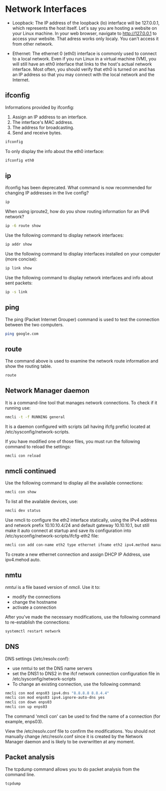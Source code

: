 <h1>Network Interfaces </h1>

* Loopback: The IP address of the loopback (lo) interface will be 127.0.0.1, which represents the host itself. Let's say you are hosting a website on your Linux machine. In your web browser, navigate to http://127.0.0.1 to access your website. That adress works only localy. You can't access it from other network.

* Ethernet: The ethernet 0 (eth0) interface is commonly used to connect to a local network. Even if you run Linux in a virtual machine (VM), you will still have an eth0 interface that links to the host's actual network interface. Most often, you should verify that eth0 is turned on and has an IP address so that you may connect with the local network and the Internet.
 
<h2>ifconfig</h2>

Informations provided by ifconfig:

1. Assign an IP address to an interface.
2. The interface's MAC address.
3. The address for broadcasting.
4. Send and receive bytes.

```bash
ifconfig
```

To only display the info about the eth0 interface:

```bash
ifconfig eth0
```

<h2>ip</h2>

ifconfig has been deprecated. What command is now recommended for changing IP addresses in the live config?

```bash
ip
```
 
When using iproute2, how do you show routing information for an IPv6 network?
 
```bash
ip -6 route show
```

Use the following command to display network interfaces:

 ```bash
ip addr show
```

Use the following command to display  interfaces installed on your computer (more concise):

 ```bash
ip link show
```

Use the following command to display network interfaces and info about sent packets:

 ```bash
ip -s link
```

<h2>ping</h2>

The ping (Packet Internet Grouper) command is used to test the connection between the two computers.

```bash
ping google.com
```

<h2>route</h2>
The command above is used to examine the network route information and show the routing table.

```bash
route
```

<h2>Network Manager daemon</h2>

It is a command-line tool that manages network connections. To check if it running use:

```bash
nmcli -t -f RUNNING general
```

It is a daemon configured with scripts (all having ifcfg prefix) located at /etc/sysconfig/network-scripts.

If you have modified one of those files, you must run the following command to reload the settings:

```bash
nmcli con reload
```

<h2>nmcli continued</h2>

Use the following command to display all the available connections:

```bash
nmcli con show
```

To list all the available devices, use:

```bash
nmcli dev status
```

Use nmcli to configure the eth2 interface statically, using the IPv4 address and network prefix 10.10.10.4/24 and default gateway 10.10.10.1, but still make it auto connect at startup and save its configuration into /etc/sysconfig/network-scripts/ifcfg-eth2 file:

```bash
nmcli con add con-name eth2 type ethernet ifname eth2 ipv4.method manual ipv4.address 10.10.10.4/24 ipv4.gateway 10.10.10.1
```

To create a new ethernet connection and assign DHCP IP Address, use ipv4.mehod auto.

<h2>nmtu</h2>
<i>nmtui</i> is a file based version of <i>nmcli</i>. Use it to:

* modify the connections
* change the hostname
* activate a connection

After you've made the necessary modifications, use the following command to re-establish the connections:

```bash
systemctl restart network
```

<h2>DNS</h2>

DNS settings (/etc/resolv.conf):

* use nmtui to set the DNS name servers
* set the DNS1 to DNS2 in the ifcf network connection configuration file in /etc/sysconfig/network-scripts
* To change an existing connection, use the following command:

```bash
nmcli con mod enps03 ipv4.dns "8.8.8.8 8.8.4.4"
nmcli con mod enps03 ipv4.ignore-auto-dns yes
nmcli con down enps03
nmcli con up enps03
```

The command 'nmcli con' can be used to find the name of a connection (for example, enps03).

View the /etc/resolv.conf file to confirm the modifications. You should not manually change /etc/resolv.conf since it is created by the Network Manager daemon and is likely to be overwritten at any moment.


<h2>Packet analysis</h2>

The tcpdump command allows you to do packet analysis from the command line.

```bash
tcpdump
```


